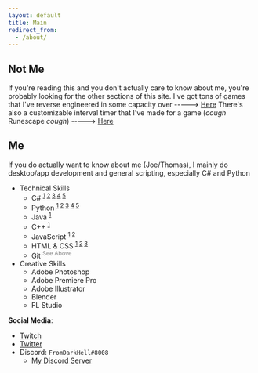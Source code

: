 ```yaml
---
layout: default
title: Main
redirect_from:
  - /about/
---
```


## Not Me
If you're reading this and you don't actually care to know about me, you're probably looking for the other sections of this site.
I've got tons of games that I've reverse engineered in some capacity over -----> [Here](/gameinfo)
There's also a customizable interval timer that I've made for a game (*cough* Runescape *cough*) -----> [Here](/interval)

## Me

If you do actually want to know about me (Joe/Thomas), I mainly do desktop/app development and general scripting, especially C# and Python

* Technical Skills
	- C# <sup>[1](https://github.com/FromDarkHell/BL3ProfileEditor) [2](https://github.com/FromDarkHell/BorderlandsDiscordRP) [3](https://github.com/FromDarkHell/OblivionDownpatcher) [4](https://github.com/FromDarkHell/DownpatcherSharp) [5](https://github.com/FromDarkHell/PS3TRPViewer)</sup>
	- Python <sup>[1](https://github.com/FromDarkHell/BL3NotesReader) [2](https://github.com/FromDarkHell/bl-sdk-mods) [3](https://github.com/FromDarkHell/PaydayRoulette) [4](https://github.com/FromDarkHell/BL3ShiftRedeemer) [5](https://github.com/bl-sdk/bl-sdk.github.io/blob/main/scripts/GenerateModDocs.py)</sup>
	- Java <sup>[1](https://www.youtube.com/watch?v=VkRgUqru3oU)</sup>
	- C++ <sup>[1](https://github.com/FromDarkHell/BL3DX11Injection)</sup>
	- JavaScript <sup>[1](https://github.com/FromDarkHell/BL3NotesReader) [2](/Simulstream)</sup>
	- HTML & CSS <sup>[1](https://github.com/FromDarkHell/OBSBrowserSourceLayout) [2](https://github.com/FromDarkHell/BL3NotesReader) [3](/Simulstream)</sup>
	- Git <sup style="color: gray">See Above</sup>
* Creative Skills
	- Adobe Photoshop
	- Adobe Premiere Pro
	- Adobe Illustrator
	- Blender
	- FL Studio

**Social Media**:
* [Twitch](https://www.twitch.tv/fromdarkhell)  
* [Twitter](https://twitter.com/FromDarkHell)  
* Discord: `FromDarkHell#8008`
	- [My Discord Server](https://discord.gg/S8FMqhc)  	